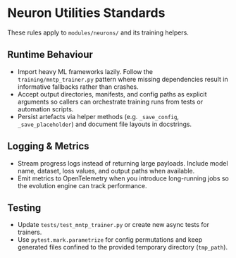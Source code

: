 # Neuron Utilities Standards

These rules apply to `modules/neurons/` and its training helpers.

## Runtime Behaviour
- Import heavy ML frameworks lazily. Follow the `training/mntp_trainer.py`
  pattern where missing dependencies result in informative fallbacks rather than
  crashes.
- Accept output directories, manifests, and config paths as explicit arguments so
  callers can orchestrate training runs from tests or automation scripts.
- Persist artefacts via helper methods (e.g. `_save_config`, `_save_placeholder`)
  and document file layouts in docstrings.

## Logging & Metrics
- Stream progress logs instead of returning large payloads. Include model name,
  dataset, loss values, and output paths when available.
- Emit metrics to OpenTelemetry when you introduce long-running jobs so the
  evolution engine can track performance.

## Testing
- Update `tests/test_mntp_trainer.py` or create new async tests for trainers.
- Use `pytest.mark.parametrize` for config permutations and keep generated files
  confined to the provided temporary directory (`tmp_path`).
